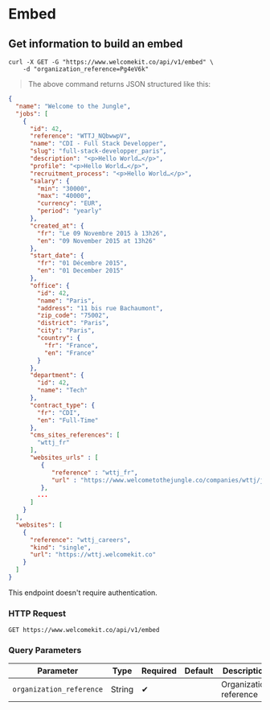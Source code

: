# Embed

## Get information to build an embed

```shell
curl -X GET -G "https://www.welcomekit.co/api/v1/embed" \
    -d "organization_reference=Pg4eV6k"
```

> The above command returns JSON structured like this:

```json
{
  "name": "Welcome to the Jungle",
  "jobs": [
    {
      "id": 42,
      "reference": "WTTJ_NQbwwpV",
      "name": "CDI - Full Stack Developper",
      "slug": "full-stack-developper_paris",
      "description": "<p>Hello World…</p>",
      "profile": "<p>Hello World…</p>",
      "recruitment_process": "<p>Hello World…</p>",
      "salary": {
        "min": "30000",
        "max": "40000",
        "currency": "EUR",
        "period": "yearly"
      },
      "created_at": {
        "fr": "Le 09 Novembre 2015 à 13h26",
        "en": "09 November 2015 at 13h26"
      },
      "start_date": {
        "fr": "01 Décembre 2015",
        "en": "01 December 2015"
      },
      "office": {
        "id": 42,
        "name": "Paris",
        "address": "11 bis rue Bachaumont",
        "zip_code": "75002",
        "district": "Paris",
        "city": "Paris",
        "country": {
          "fr": "France",
          "en": "France"
        }
      },
      "department": {
        "id": 42,
        "name": "Tech"
      },
      "contract_type": {
        "fr": "CDI",
        "en": "Full-Time"
      },
      "cms_sites_references": [
        "wttj_fr"
      ],
      "websites_urls" : [
         {
            "reference" : "wttj_fr",
            "url" : "https://www.welcometothejungle.co/companies/wttj/jobs/fake-job-2"
         },
        ...
      ]
    }
  ],
  "websites": [
    {
      "reference": "wttj_careers",
      "kind": "single",
      "url": "https://wttj.welcomekit.co"
    }
  ]
}
```

<aside class="notice">
This endpoint doesn't require authentication.
</aside>

### HTTP Request

`GET https://www.welcomekit.co/api/v1/embed`

### Query Parameters

Parameter | Type | Required | Default | Description | Example
--- | --- | --- | --- | --- | ---
`organization_reference` | String | ✔ | | Organization reference | Pg4eV6k
